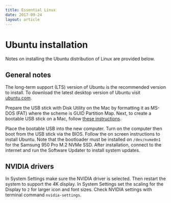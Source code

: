 ```yaml
---
title: Essential Linux
date: 2017-09-24
layout: article
---
```


# Ubuntu installation

Notes on installing the Ubuntu distribution of Linux are provided below.

## General notes

The long-term support (LTS) version of Ubuntu is the recommended version to
install. To download the latest desktop version of Ubuntu visit
[ubuntu.com](https://www.ubuntu.com/download/desktop).

Prepare the USB stick with Disk Utility on the Mac by formatting it as MS-DOS
(FAT) where the scheme is GUID Partition Map. Next, to create a bootable USB
stick on a Mac, follow [these
instructions](https://www.ubuntu.com/download/desktop/create-a-usb-stick-on-mac-osx).

Place the bootable USB into the new computer. Turn on the computer then boot
from the USB stick via the BIOS. Follow the on screen instructions to install
Ubuntu. Note that the bootloader must be installed on `/dev/nvme0n1` for the
Samsung 950 Pro M.2 NVMe SSD. After installation, connect to the internet and
run the Software Updater to install system updates.

## NVIDIA drivers

In System Settings make sure the NVIDIA driver is selected. Then restart the
system to support the 4K display. In System Settings set the scaling for the
Display to `2` for larger icon and font sizes. Check NVIDIA settings with
terminal command `nvidia-settings`.

